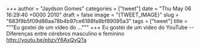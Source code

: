 
+++
author = "Jaydson Gomes"
categories = ["tweet"]
date = "Thu May 06 16:29:40 +0000 2010"
draft = false
image = "{TWEET_IMAGE}"
slug = "683f9b5f09d86aa78b4b97ce6188fa8bf89095a3"
tags = ["tweet"]
title = """Eu gostei de um vídeo do ..."""
+++
Eu gostei de um vídeo do YouTube -- Diferenças entre cérebros masculino  e feminino http://youtu.be/pbzvY6AxQyQ?a
